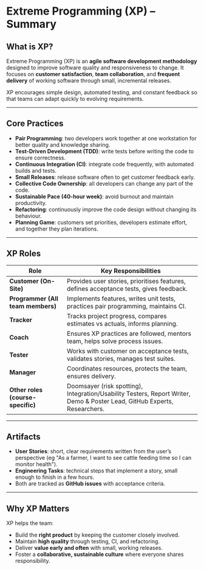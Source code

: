 # Extreme Programming (XP) – Summary

## What is XP?  
Extreme Programming (XP) is an **agile software development methodology** designed to improve software quality and responsiveness to change. It focuses on **customer satisfaction**, **team collaboration**, and **frequent delivery** of working software through small, incremental releases.  

XP encourages simple design, automated testing, and constant feedback so that teams can adapt quickly to evolving requirements.  

---

## Core Practices  
- **Pair Programming**: two developers work together at one workstation for better quality and knowledge sharing.  
- **Test-Driven Development (TDD)**: write tests before writing the code to ensure correctness.  
- **Continuous Integration (CI)**: integrate code frequently, with automated builds and tests.  
- **Small Releases**: release software often to get customer feedback early.  
- **Collective Code Ownership**: all developers can change any part of the code.  
- **Sustainable Pace (40-hour week)**: avoid burnout and maintain productivity.  
- **Refactoring**: continuously improve the code design without changing its behaviour.  
- **Planning Game**: customers set priorities, developers estimate effort, and together they plan iterations.  

---

## XP Roles  

| Role | Key Responsibilities |
|------|----------------------|
| **Customer (On-Site)** | Provides user stories, prioritises features, defines acceptance tests, gives feedback. |
| **Programmer (All team members)** | Implements features, writes unit tests, practices pair programming, maintains CI. |
| **Tracker** | Tracks project progress, compares estimates vs actuals, informs planning. |
| **Coach** | Ensures XP practices are followed, mentors team, helps solve process issues. |
| **Tester** | Works with customer on acceptance tests, validates stories, manages test suites. |
| **Manager** | Coordinates resources, protects the team, ensures delivery. |
| **Other roles (course-specific)** | Doomsayer (risk spotting), Integration/Usability Testers, Report Writer, Demo & Poster Lead, GitHub Experts, Researchers. |

---

## Artifacts  
- **User Stories**: short, clear requirements written from the user’s perspective (eg "As a farmer, I want to see cattle feeding time so I can monitor health").  
- **Engineering Tasks**: technical steps that implement a story, small enough to finish in a few hours.  
- Both are tracked as **GitHub issues** with acceptance criteria.  

---

## Why XP Matters  
XP helps the team:  
- Build the **right product** by keeping the customer closely involved.  
- Maintain **high quality** through testing, CI, and refactoring.  
- Deliver **value early and often** with small, working releases.  
- Foster a **collaborative, sustainable culture** where everyone shares responsibility.  
